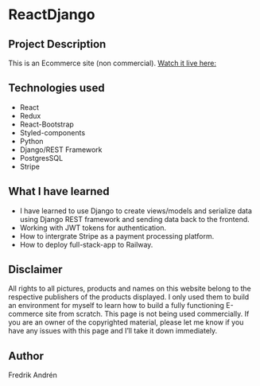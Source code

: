 # ReactDjango

## Project Description
This is an Ecommerce site (non commercial).
[Watch it live here:](https://reactdjango-production.up.railway.app/)


## Technologies used
* React
* Redux
* React-Bootstrap
* Styled-components
* Python
* Django/REST Framework
* PostgresSQL
* Stripe

## What I have learned
* I have learned to use Django to create views/models and serialize data using Django REST framework and sending data back to the frontend.
* Working with JWT tokens for authentication.
* How to intergrate Stripe as a payment processing platform.
* How to deploy full-stack-app to Railway.


## Disclaimer
All rights to all pictures, products and names on this website belong to the respective publishers of the products displayed. I only used them to build an environment for myself to learn how to build a fully functioning E-commerce site from scratch. This page is not being used commercially. If you are an owner of the copyrighted material, please let me know if you have any issues with this page and I’ll take it down immediately.

## Author
Fredrik Andrén
